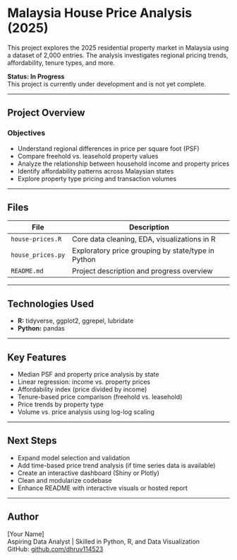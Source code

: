 # Malaysia House Price Analysis (2025)

This project explores the 2025 residential property market in Malaysia using a dataset of 2,000 entries. The analysis investigates regional pricing trends, affordability, tenure types, and more.

**Status: In Progress**  
This project is currently under development and is not yet complete. 

---

## Project Overview

### Objectives

- Understand regional differences in price per square foot (PSF)
- Compare freehold vs. leasehold property values
- Analyze the relationship between household income and property prices
- Identify affordability patterns across Malaysian states
- Explore property type pricing and transaction volumes

---

## Files

| File              | Description                                        |
|-------------------|----------------------------------------------------|
| `house-prices.R`  | Core data cleaning, EDA, visualizations in R       |
| `house_prices.py` | Exploratory price grouping by state/type in Python |
| `README.md`       | Project description and progress overview          |

---

## Technologies Used

- **R:** tidyverse, ggplot2, ggrepel, lubridate
- **Python:** pandas

---

## Key Features

- Median PSF and property price analysis by state
- Linear regression: income vs. property prices
- Affordability index (price divided by income)
- Tenure-based price comparison (freehold vs. leasehold)
- Price trends by property type
- Volume vs. price analysis using log-log scaling

---

## Next Steps

- Expand model selection and validation
- Add time-based price trend analysis (if time series data is available)
- Create an interactive dashboard (Shiny or Plotly)
- Clean and modularize codebase
- Enhance README with interactive visuals or hosted report

---

## Author

[Your Name]  
Aspiring Data Analyst | Skilled in Python, R, and Data Visualization  
GitHub: [github.com/dhruv114523](https://github.com/dhruv.114523)
